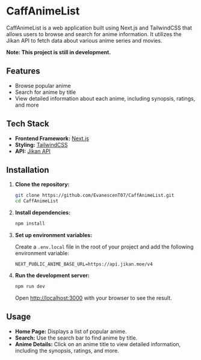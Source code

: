 # CaffAnimeList

CaffAnimeList is a web application built using Next.js and TailwindCSS that allows users to browse and search for anime information. It utilizes the Jikan API to fetch data about various anime series and movies.

**Note: This project is still in development.**

## Features

- Browse popular anime
- Search for anime by title
- View detailed information about each anime, including synopsis, ratings, and more

## Tech Stack

- **Frontend Framework:** [Next.js](https://nextjs.org/)
- **Styling:** [TailwindCSS](https://tailwindcss.com/)
- **API:** [Jikan API](https://jikan.moe/)

## Installation

1. **Clone the repository:**
    ```bash
    git clone https://github.com/EvanescenT07/CaffAnimeList.git
    cd CaffAnimeList
    ```

2. **Install dependencies:**
    ```bash
    npm install
    ```

3. **Set up environment variables:**

    Create a `.env.local` file in the root of your project and add the following environment variable:

    ```plaintext
    NEXT_PUBLIC_ANIME_BASE_URL=https://api.jikan.moe/v4
    ```

4. **Run the development server:**
    ```bash
    npm run dev
    ```

    Open [http://localhost:3000](http://localhost:3000) with your browser to see the result.

## Usage

- **Home Page:** Displays a list of popular anime.
- **Search:** Use the search bar to find anime by title.
- **Anime Details:** Click on an anime title to view detailed information, including the synopsis, ratings, and more.
